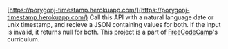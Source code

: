 [https://porygonj-timestamp.herokuapp.com/](https://porygonj-timestamp.herokuapp.com/)
Call this API with a natural language date or unix timestamp, and recieve a JSON containing values for both. If the input is invalid, it returns null for both.
This project is a part of [FreeCodeCamp](https://www.freecodecamp.com)'s curriculum.